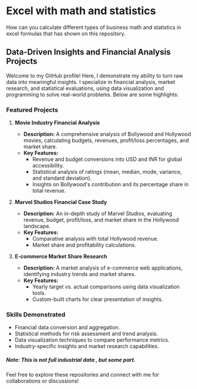 # Excel with math and statistics
How can you calculate different types of business math and statistics in excel formulas that has shown on this repository.

## Data-Driven Insights and Financial Analysis Projects

Welcome to my GitHub profile! Here, I demonstrate my ability to turn raw data into meaningful insights. I specialize in financial analysis, market research, and statistical evaluations, using data visualization and programming to solve real-world problems. Below are some highlights:

### Featured Projects
1. **Movie Industry Financial Analysis**  
   - **Description:** A comprehensive analysis of Bollywood and Hollywood movies, calculating budgets, revenues, profit/loss percentages, and market share.  
   - **Key Features:**  
     - Revenue and budget conversions into USD and INR for global accessibility.  
     - Statistical analysis of ratings (mean, median, mode, variance, and standard deviation).  
     - Insights on Bollywood's contribution and its percentage share in total revenue.

2. **Marvel Studios Financial Case Study**  
   - **Description:** An in-depth study of Marvel Studios, evaluating revenue, budget, profit/loss, and market share in the Hollywood landscape.  
   - **Key Features:**  
     - Comparative analysis with total Hollywood revenue.  
     - Market share and profitability calculations.

3. **E-commerce Market Share Research**  
   - **Description:** A market analysis of e-commerce web applications, identifying industry trends and market shares.  
   - **Key Features:**  
     - Yearly target vs. actual comparisons using data visualization tools.  
     - Custom-built charts for clear presentation of insights.

### Skills Demonstrated
- Financial data conversion and aggregation.  
- Statistical methods for risk assessment and trend analysis.  
- Data visualization techniques to compare performance metrics.  
- Industry-specific insights and market research capabilities.

##### Note: This is not full industrial data , but some part.



Feel free to explore these repositories and connect with me for collaborations or discussions!
